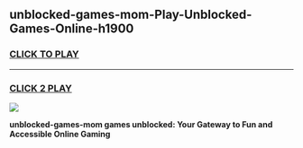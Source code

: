 
## unblocked-games-mom-Play-Unblocked-Games-Online-h1900
<h3>
<a href="https://premium76.site?title=unblocked-games-mom&ref=24A">CLICK TO PLAY</a></h3>
<hr>

<h3>
<a href="https://premium76.site?title=unblocked-games-mom&ref=24A">CLICK 2 PLAY</a>
  
</h3>

<a href="https://premium76.site?title=unblocked-games-mom&ref=24A"><img src="https://clearcache.store/games.png"></a>


**unblocked-games-mom games unblocked: Your Gateway to Fun and Accessible Online Gaming**
